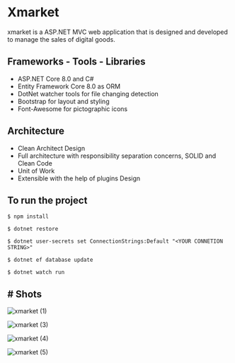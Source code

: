 # Xmarket

xmarket is a ASP.NET MVC web application that is designed and developed to manage the sales of digital goods.</br>


## Frameworks - Tools - Libraries

- ASP.NET Core 8.0 and C#
- Entity Framework Core 8.0 as ORM
- DotNet watcher tools for file changing detection
- Bootstrap for layout and styling
- Font-Awesome for pictographic icons

## Architecture

- Clean Architect Design 
- Full architecture with responsibility separation concerns, SOLID and Clean Code
- Unit of Work
- Extensible with the help of plugins Design

## To run the project

`$ npm install`

`$ dotnet restore`

`$ dotnet user-secrets set ConnectionStrings:Default "<YOUR CONNETION STRING>"`

`$ dotnet ef database update`

`$ dotnet watch run`

## # Shots
![xmarket (1)](https://github.com/mehdi-kve/Xmarket_.Net/assets/90974198/afdd575a-0fa7-4ae1-a860-247c90c5538f)

![xmarket (3)](https://github.com/mehdi-kve/Xmarket_.Net/assets/90974198/9264b69b-8650-4a65-b80d-7b2ed2c0de46)

![xmarket (4)](https://github.com/mehdi-kve/Xmarket_.Net/assets/90974198/929fdb1d-2c94-440f-8922-fd21d9de5b6e)

![xmarket (5)](https://github.com/mehdi-kve/Xmarket_.Net/assets/90974198/1090e2ae-de22-4c0a-89f1-a8412426896c)


